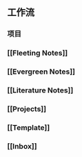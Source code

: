 ## 工作流
### 项目
### [[Fleeting Notes]]
### [[Evergreen Notes]]
### [[Literature Notes]]
### [[Projects]]
### [[Template]]
### [[Inbox]]